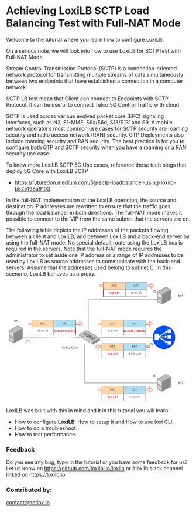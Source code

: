 #  Achieving LoxiLB SCTP Load Balancing Test with Full-NAT Mode

Welcome to the tutorial where you learn how to configure LoxiLB.

On a serious note, we will look into how to use LoxiLB for SCTP test with Full-NAT Mode. 

Stream Control Transmission Protocol (SCTP) is a connection-oriented network protocol for transmitting multiple streams of data simultaneously between two endpoints that have established a connection in a computer network.

SCTP LB test mean that Client can connect to Endpoints with SCTP Protocol. It can be useful to connect Telco 5G Control Traffic with cloud.

SCTP is used across various evolved packet core (EPC) signaling interfaces, such as N2, S1-MME, S6a/S6d, S13/S13’ and S9. A mobile network operator’s most common use cases for SCTP security are roaming security and radio access network (RAN) security. GTP Deployments also include roaming security and RAN security. The best practice is for you to configure both GTP and SCTP security when you have a roaming or a RAN security use case.

To know more LoxiLB SCTP 5G Use cases, reference these tech blogs that deploy 5G Core with LoxiLB SCTP

* https://futuredon.medium.com/5g-sctp-loadbalancer-using-loxilb-b525198a9103

In the full-NAT implementation of the LoxiLB operation, the source and destination IP addresses are rewritten to ensure that the traffic goes through the load balancer in both directions. The full-NAT mode makes it possible to connect to the VIP from the same subnet that the servers are on.

The following table depicts the IP addresses of the packets flowing between a client and LoxiLB, and between LoxiLB and a back-end server by using the full-NAT mode. No special default route using the LoxiLB box is required in the servers. Note that the full-NAT mode requires the administrator to set aside one IP address or a range of IP addresses to be used by LoxiLB as source addresses to communicate with the back-end servers. Assume that the addresses used belong to subnet C. In this scenario, LoxiLB behaves as a proxy.

![configuration](./assets/configuration.png)

LoxiLB was built with this in mind and it in this tutorial you will learn:

* How to configure **LoxiLB**: How to setup it and How to use loxi CLI.
* How to do a troubleshoot.
* How to test performance.

### Feedback

Do you see any bug, typo in the tutorial or you have some feedback for us?
Let us know on https://github.com/loxilb-io/loxilb or #loxilb slack channel linked on https://loxilb.io

### Contributed by:
contact@netlox.io

